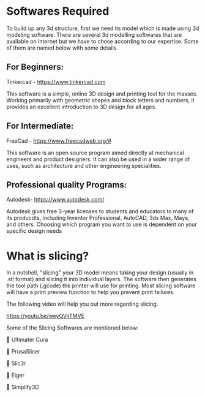 Softwares Required
==================
To build up any 3d structure, first we need its model which is made using 3d modeling software.
There are several 3d modelling softwares that are available on internet but we have to chose according to our expertise.
Some of them are named below with some details.

For Beginners:
--------------
Tinkercad - https://www.tinkercad.com 

This software is a simple, online 3D design and printing tool for the masses. Working primarily with geometric shapes and block letters and numbers, it provides an excellent introduction to 3D design for all ages. 

For Intermediate:
----------------
FreeCad - https://www.freecadweb.org/#

This software is an open source program aimed directly at mechanical engineers and product designers. It can also be used in a wider range of uses, such as architecture and other engineering specialities.

Professional quality Programs:
----------------------------
Autodesk- https://www.autodesk.com/ 

Autodesk gives free 3-year licenses to students and educators to many of its producdts, including Inventor Professional, AutoCAD, 3ds Max, Maya, and others. Choosing which program you want to use is dependent on your specific design needs

What is slicing?
================
In a nutshell, "slicing" your 3D model means taking your design (usually in .stl format) and slicing it into individual layers. The software then generates the tool path (.gcode) the printer will use for printing. Most slicing software will have a print preview function to help you prevent print failures.

The following video will help you out more regarding slicing.

https://youtu.be/weyQViiTMVE

Some of the Slicing Softwares are mentioned below:

	Ultimater Cura

	PrusaSlicer

	Slic3r

	Eiger

	Simplify3D


